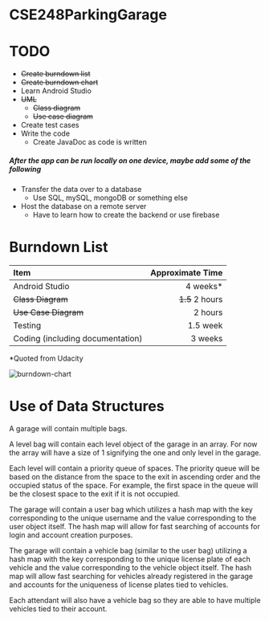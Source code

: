 # CSE248ParkingGarage

# TODO

* ~~Create burndown list~~
* ~~Create burndown chart~~
* Learn Android Studio
* ~~UML~~
  * ~~Class diagram~~
  * ~~Use case diagram~~
* Create test cases
* Write the code
  * Create JavaDoc as code is written

##### After the app can be run locally on one device, maybe add some of the following

* Transfer the data over to a database
  * Use SQL, mySQL, mongoDB or something else
* Host the database on a remote server
  * Have to learn how to create the backend or use firebase

# Burndown List

Item | Approximate Time
:--- | ---:
Android Studio | 4 weeks*
~~Class Diagram~~ | ~~1.5~~ 2 hours
~~Use Case Diagram~~ | 2 hours
Testing | 1.5 week
Coding (including documentation) | 3 weeks

\*Quoted from Udacity

![burndown-chart](https://github.com/Dennis12Hahn/CSE248ParkingGarage/blob/master/burndown-chart.svg "Burndown Chart")

# Use of Data Structures

A garage will contain multiple bags.

A level bag will contain each level object of the garage in an array. For now the array will have a size of 1 signifying the one and only level in the garage.

Each level will contain a priority queue of spaces. The priority queue will be based on the distance from the space to the exit in ascending order and the occupied status of the space. For example, the first space in the queue will be the closest space to the exit if it is not occupied.

The garage will contain a user bag which utilizes a hash map with the key corresponding to the unique username and the value corresponding to the user object itself. The hash map will allow for fast searching of accounts for login and account creation purposes.

The garage will contain a vehicle bag (similar to the user bag) utilizing a hash map with the key corresponding to the unique license plate of each vehicle and the value corresponding to the vehicle object itself. The hash map will allow fast searching for vehicles already registered in the garage and accounts for the uniqueness of license plates tied to vehicles.

Each attendant will also have a vehicle bag so they are able to have multiple vehicles tied to their account.
